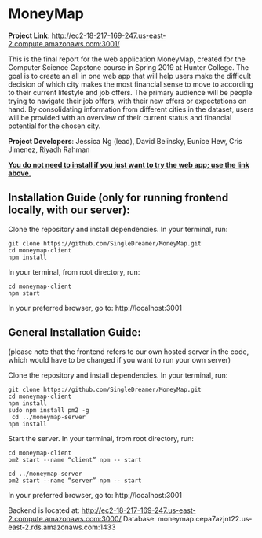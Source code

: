 # MoneyMap

<b>Project Link</b>: http://ec2-18-217-169-247.us-east-2.compute.amazonaws.com:3001/

This is the final report for the web application MoneyMap, created for the Computer Science Capstone course in Spring 2019 at Hunter College. The goal is to create an all in one web app that will help users make the difficult decision of which city makes the most financial sense to move to according to their current lifestyle and job offers. The primary audience will be people trying to navigate their job offers, with their new offers or expectations on hand. By consolidating information from different cities in the dataset, users will be provided with an overview of their current status and financial potential for the chosen city.

<b>Project Developers</b>: Jessica Ng (lead), David Belinsky, Eunice Hew, Cris Jimenez, Riyadh Rahman


<b><u>You do not need to install if you just want to try the web app; use the link above.</b></u>

## Installation Guide (only for running frontend locally, with our server):

Clone the repository and install dependencies. In your terminal, run:
```
git clone https://github.com/SingleDreamer/MoneyMap.git
cd moneymap-client
npm install
```
In your terminal, from root directory, run:
```
cd moneymap-client
npm start
```

In your preferred browser, go to: http://localhost:3001 


## General Installation Guide:

(please note that the frontend refers to our own hosted server in the code, which would have to be changed if you want to run your own server)

Clone the repository and install dependencies. In your terminal, run:
```
git clone https://github.com/SingleDreamer/MoneyMap.git
cd moneymap-client
npm install
sudo npm install pm2 -g
 cd ../moneymap-server
npm install
```

Start the server. In your terminal, from root directory, run:
```
cd moneymap-client
pm2 start --name “client” npm -- start

cd ../moneymap-server
pm2 start --name “server” npm -- start
```

In your preferred browser, go to: http://localhost:3001 

Backend is located at: http://ec2-18-217-169-247.us-east-2.compute.amazonaws.com:3000/
Database: moneymap.cepa7azjnt22.us-east-2.rds.amazonaws.com:1433 

